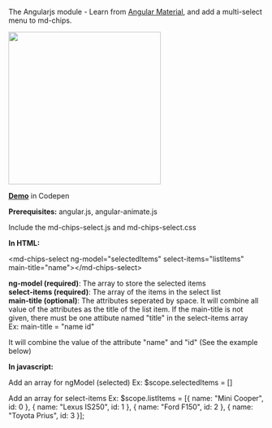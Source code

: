 The Angularjs module - Learn from [Angular Material](https://material.angularjs.org/latest/#/), and add a multi-select menu to md-chips.

<img src="https://content-na.drive.amazonaws.com/cdproxy/templink/azrl5NmKIAcCaC-7MjvkW-GG6nk0frVZ8aflUbdRXNcLAYspN?viewBox=1396" width="300px">

<b>[Demo](http://codepen.io/boo0330/pen/EjOWgg)</b> in Codepen


<b>Prerequisites:</b> angular.js, angular-animate.js

Include the md-chips-select.js and md-chips-select.css

<b>In HTML:</b>

&lt;md-chips-select ng-model=&quot;selectedItems&quot; select-items=&quot;listItems&quot; main-title=&quot;name&quot;&gt;&lt;/md-chips-select&gt;

<b>ng-model (required)</b>:  The array to store the selected items<br>
<b>select-items (required)</b>: The array of the items in the select list<br>
<b>main-title (optional)</b>: The attributes seperated by space. It will combine all value of the attributes as the title of the list item.  If the main-title is not given, there must be one attibute named "title" in the select-items array<br>
  Ex: main-title = "name id"
  
  It will combine the value of the attribute "name" and "id" (See the example below)

<b>In javascript:</b>

Add an array for ngModel (selected)
Ex: $scope.selectedItems = []

Add an array for select-items
Ex: $scope.listItems = [{
      name: "Mini Cooper",
      id: 0
    }, {
      name: "Lexus IS250",
      id: 1
    }, {
      name: "Ford F150",
      id: 2
    }, {
      name: "Toyota Prius",
      id: 3
    }];
